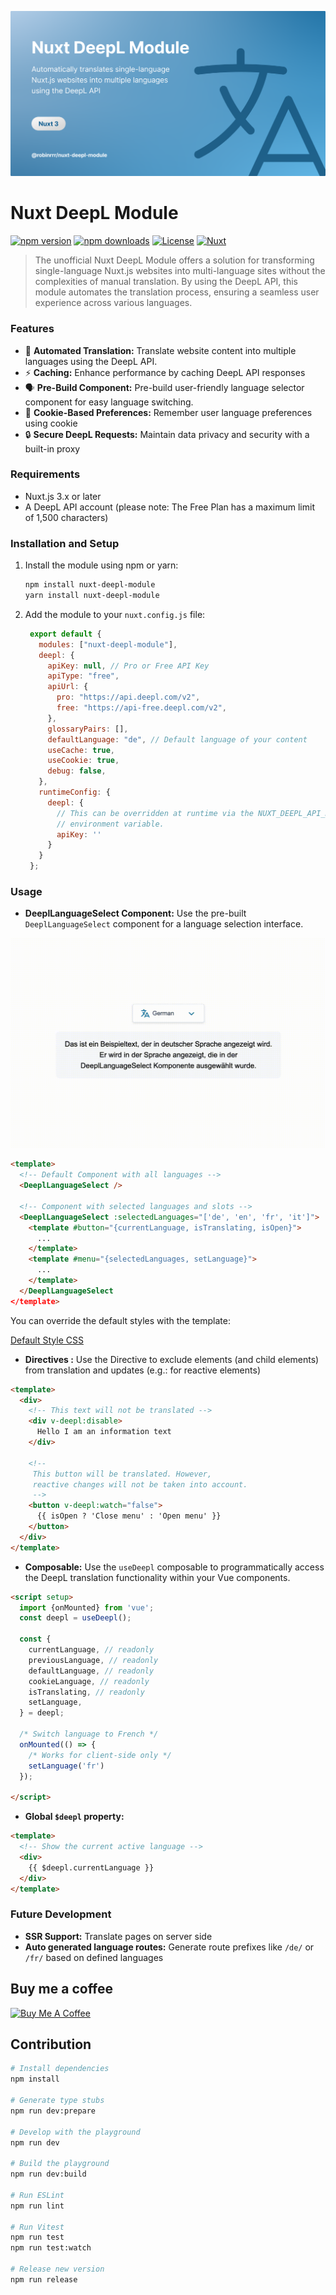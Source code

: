 ![Nuxt Deepl Module Cover](./.github/images/cover.png)

# Nuxt DeepL Module

[![npm version][npm-version-src]][npm-version-href]
[![npm downloads][npm-downloads-src]][npm-downloads-href]
[![License][license-src]][license-href]
[![Nuxt][nuxt-src]][nuxt-href]

> The unofficial Nuxt DeepL Module offers a solution for transforming single-language Nuxt.js websites into multi-language sites without the complexities of manual translation. By using the DeepL API, this module automates the translation process, ensuring a seamless user experience across various languages.


### Features

- 🤖 **Automated Translation:** Translate website content into multiple languages using the DeepL API.
- ⚡️ **Caching:** Enhance performance by caching DeepL API responses
- 🗣️ **Pre-Build Component:** Pre-build user-friendly language selector component for easy language switching.
- 🍪 **Cookie-Based Preferences:** Remember user language preferences using cookie
- 🔒 **Secure DeepL Requests:** Maintain data privacy and security with a built-in proxy


### Requirements

- Nuxt.js 3.x or later
- A DeepL API account (please note: The Free Plan has a maximum limit of 1,500 characters)


### Installation and Setup

1. Install the module using npm or yarn:

   ```bash
   npm install nuxt-deepl-module
   yarn install nuxt-deepl-module
   ```
2. Add the module to your `nuxt.config.js` file:

   ```js
    export default {
      modules: ["nuxt-deepl-module"],
      deepl: {
        apiKey: null, // Pro or Free API Key
        apiType: "free",
        apiUrl: {
          pro: "https://api.deepl.com/v2",
          free: "https://api-free.deepl.com/v2",
        },
        glossaryPairs: [], 
        defaultLanguage: "de", // Default language of your content
        useCache: true,
        useCookie: true,
        debug: false,
      },
      runtimeConfig: {
        deepl: {
          // This can be overridden at runtime via the NUXT_DEEPL_API_KEY
          // environment variable.
          apiKey: ''
        }
      }
    };

   ```


### Usage

- **DeeplLanguageSelect Component:**
  Use the pre-built `DeeplLanguageSelect` component for a language selection interface.

![Preview of DeeplLanguageSelect component](./.github/images/component-preview.gif)

```html
<template>
  <!-- Default Component with all languages -->
  <DeeplLanguageSelect />

  <!-- Component with selected languages and slots -->
  <DeeplLanguageSelect :selectedLanguages="['de', 'en', 'fr', 'it']">
    <template #button="{currentLanguage, isTranslating, isOpen}">
      ...
    </template>
    <template #menu="{selectedLanguages, setLanguage}">
      ...
    </template>
  </DeeplLanguageSelect
</template>
```

You can override the default styles with the template:

[Default Style CSS](https://github.com/Robinrrr/nuxt-deepl-module/blob/main/src/assets/style.css)

- **Directives :**
  Use the Directive to exclude elements (and child elements) from translation and updates (e.g.: for reactive elements)

```html
<template>
  <div>
    <!-- This text will not be translated -->
    <div v-deepl:disable>
      Hello I am an information text
    </div>

    <!-- 
     This button will be translated. However, 
     reactive changes will not be taken into account. 
     -->
    <button v-deepl:watch="false">
      {{ isOpen ? 'Close menu' : 'Open menu' }}
    </button>
  </div>
</template>
```

- **Composable:**
  Use the `useDeepl` composable to programmatically access the DeepL translation functionality within your Vue components.

```html
<script setup>
  import {onMounted} from 'vue';
  const deepl = useDeepl();

  const {
    currentLanguage, // readonly
    previousLanguage, // readonly
    defaultLanguage, // readonly
    cookieLanguage, // readonly
    isTranslating, // readonly
    setLanguage,
  } = deepl;

  /* Switch language to French */
  onMounted(() => {
    /* Works for client-side only */
    setLanguage('fr')
  });

</script>
```

- **Global `$deepl` property:**

```html
<template>
  <!-- Show the current active language -->
  <div>
    {{ $deepl.currentLanguage }}
  </div>
</template>
```


### Future Development

- **SSR Support:**
  Translate pages on server side
- **Auto generated language routes:**
  Generate route prefixes like `/de/` or `/fr/` based on defined languages


## Buy me a coffee

<a href="https://www.buymeacoffee.com/robinrrr" target="_blank"><img src="https://cdn.buymeacoffee.com/buttons/v2/default-yellow.png" alt="Buy Me A Coffee" style="width: 164px !important;" ></a>


## Contribution

```bash
# Install dependencies
npm install

# Generate type stubs
npm run dev:prepare

# Develop with the playground
npm run dev

# Build the playground
npm run dev:build

# Run ESLint
npm run lint

# Run Vitest
npm run test
npm run test:watch

# Release new version
npm run release
```

[npm-version-src]: https://img.shields.io/npm/v/nuxt-deepl-module/latest.svg?style=flat&colorA=020420&colorB=00DC82
[npm-version-href]: https://npmjs.com/package/nuxt-deepl-module
[npm-downloads-src]: https://img.shields.io/npm/dm/nuxt-deepl-module.svg?style=flat&colorA=020420&colorB=00DC82
[npm-downloads-href]: https://npmjs.com/package/nuxt-deepl-module
[license-src]: https://img.shields.io/npm/l/nuxt-deepl-module.svg?style=flat&colorA=020420&colorB=00DC82
[license-href]: https://npmjs.com/package/nuxt-deepl-module
[nuxt-src]: https://img.shields.io/badge/Nuxt-020420?logo=nuxt.js
[nuxt-href]: https://nuxt.com
